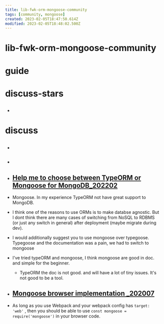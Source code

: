 ```yaml
---
title: lib-fwk-orm-mongoose-community
tags: [community, mongoose]
created: 2023-02-05T18:47:50.614Z
modified: 2023-02-05T18:48:02.500Z
---
```


# lib-fwk-orm-mongoose-community

# guide

# discuss-stars
- ## 
# discuss
- ## 

- ## 

- ## [Help me to choose between TypeORM or Mongoose for MongoDB_202202](https://www.reddit.com/r/Nestjs_framework/comments/swzr9y/help_me_to_choose_between_typeorm_or_mongoose_for/)
- Mongoose. In my experience TypeORM not have great support to MongoDB.
- I think one of the reasons to use ORMs is to make databse agnostic. But I dont think there are many cases of switching from NoSQL to RDBMS (or just any switch in general) after deployment (maybe migrate during dev).
- I would additionally suggest you to use mongoose over typegoose. Typegoose and the documentation was a pain, we had to switch to mongoose
- I've tried typeORM and mongoose, I think mongoose are good in doc. and simple for the beginner.
  - TypeORM the doc is not good. and will have a lot of tiny issues. It's not good to be a tool.

- ## [Mongoose browser implementation _202007](https://github.com/Automattic/mongoose/issues/9273)
- As long as you use Webpack and your webpack config has `target: 'web'` , then you should be able to use `const mongoose = require('mongoose')` in your browser code.
